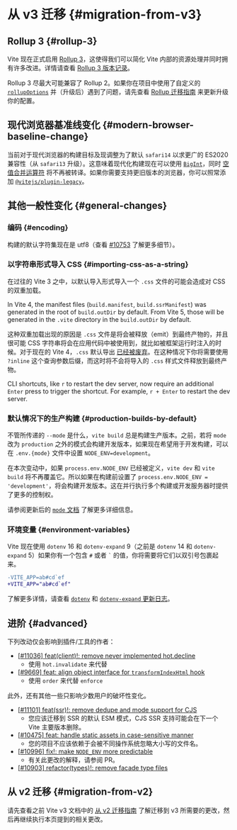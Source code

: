 # 从 v3 迁移 {#migration-from-v3}

## Rollup 3 {#rollup-3}

Vite 现在正式启用 [Rollup 3](https://github.com/vitejs/vite/issues/9870)，这使得我们可以简化 Vite 内部的资源处理并同时拥有许多改进。详情请查看 [Rollup 3 版本记录](https://github.com/rollup/rollup/releases/tag/v3.0.0)。

Rollup 3 尽最大可能兼容了 Rollup 2。如果你在项目中使用了自定义的 [`rollupOptions`](../config/build-options.md#rollup-options) 并（升级后）遇到了问题，请先查看 [Rollup 迁移指南](https://rollupjs.org/migration/) 来更新升级你的配置。

## 现代浏览器基准线变化 {#modern-browser-baseline-change}

当前对于现代浏览器的构建目标及现调整为了默认 `safari14` 以求更广的 ES2020 兼容性（从 `safari13` 升级）。这意味着现代化构建现在可以使用 [`BigInt`](https://developer.mozilla.org/en-US/docs/Web/JavaScript/Reference/Global_Objects/BigInt)，同时 [空值合并运算符](https://developer.mozilla.org/en-US/docs/Web/JavaScript/Reference/Operators/Nullish_coalescing) 将不再被转译。如果你需要支持更旧版本的浏览器，你可以照常添加 [`@vitejs/plugin-legacy`](https://github.com/vitejs/vite/tree/main/packages/plugin-legacy)。

## 其他一般性变化 {#general-changes}

### 编码 {#encoding}

构建的默认字符集现在是 utf8（查看 [#10753](https://github.com/vitejs/vite/issues/10753) 了解更多细节）。

### 以字符串形式导入 CSS {#importing-css-as-a-string}

在过往的 Vite 3 之中，以默认导入形式导入一个 `.css` 文件的可能会造成对 CSS 的双重加载。

In Vite 4, the manifest files (`build.manifest`, `build.ssrManifest`) was generated in the root of `build.outDir` by default. From Vite 5, those will be generated in the `.vite` directory in the `build.outDir` by default.

这种双重加载出现的原因是 `.css` 文件是将会被释放（emit）到最终产物的，并且很可能 CSS 字符串将会在应用代码中被使用到，就比如被框架运行时注入的时候。对于现在的 Vite 4，`.css` 默认导出 [已经被废弃](https://github.com/vitejs/vite/issues/11094)。在这种情况下你将需要使用 `?inline` 这个查询参数后缀，而这时将不会将导入的 `.css` 样式文件释放到最终产物。

CLI shortcuts, like `r` to restart the dev server, now require an additional `Enter` press to trigger the shortcut. For example, `r + Enter` to restart the dev server.

### 默认情况下的生产构建 {#production-builds-by-default}

不管所传递的 `--mode` 是什么，`vite build` 总是构建生产版本。之前，若将 `mode` 改为 `production` 之外的模式会构建开发版本，如果现在希望用于开发构建，可以在 `.env.{mode}` 文件中设置 `NODE_ENV=development`。

在本次变动中，如果 `process.env.NODE_ENV` 已经被定义，`vite dev` 和 `vite build` 将不再覆盖它。所以如果在构建前设置了 `process.env.NODE_ENV = 'development'`，将会构建开发版本。这在并行执行多个构建或开发服务器时提供了更多的控制权。

请参阅更新后的 [`mode` 文档](/guide/env-and-mode.md#modes) 了解更多详细信息。

### 环境变量 {#environment-variables}

Vite 现在使用 `dotenv` 16 和 `dotenv-expand` 9（之前是 `dotenv` 14 和 `dotenv-expand` 5）如果你有一个包含 `#` 或者 `` ` `` 的值，你将需要将它们以双引号包裹起来。

```diff
-VITE_APP=ab#cd`ef
+VITE_APP="ab#cd`ef"
```

了解更多详情，请查看 [`dotenv`](https://github.com/motdotla/dotenv/blob/master/CHANGELOG.md) 和 [`dotenv-expand` 更新日志](https://github.com/motdotla/dotenv-expand/blob/master/CHANGELOG.md)。

## 进阶 {#advanced}

下列改动仅会影响到插件/工具的作者：

- [[#11036] feat(client)!: remove never implemented hot.decline](https://github.com/vitejs/vite/issues/11036)
  - 使用 `hot.invalidate` 来代替
- [[#9669] feat: align object interface for `transformIndexHtml` hook](https://github.com/vitejs/vite/issues/9669)
  - 使用 `order` 来代替 `enforce`

此外，还有其他一些只影响少数用户的破坏性变化。

- [[#11101] feat(ssr)!: remove dedupe and mode support for CJS](https://github.com/vitejs/vite/pull/11101)
  - 您应该迁移到 SSR 的默认 ESM 模式，CJS SSR 支持可能会在下一个 Vite 主要版本删除。
- [[#10475] feat: handle static assets in case-sensitive manner](https://github.com/vitejs/vite/pull/10475)
  - 您的项目不应该依赖于会被不同操作系统忽略大小写的文件名。
- [[#10996] fix!: make `NODE_ENV` more predictable](https://github.com/vitejs/vite/pull/10996)
  - 有关此更改的解释，请参阅 PR。
- [[#10903] refactor(types)!: remove facade type files](https://github.com/vitejs/vite/pull/10903)

## 从 v2 迁移 {#migration-from-v2}

请先查看之前 Vite v3 文档中的 [从 v2 迁移指南](/guide/migration-from-v2) 了解迁移到 v3 所需要的更改，然后再继续执行本页提到的相关更改。
